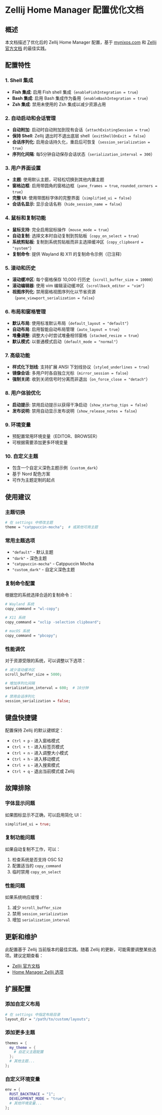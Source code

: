 # Zellij Home Manager 配置优化文档

## 概述

本文档描述了优化后的 Zellij Home Manager 配置，基于 [mynixos.com](https://mynixos.com) 和 [Zellij 官方文档](https://zellij.dev/documentation) 的最佳实践。

## 配置特性

### 1. Shell 集成
- **Fish 集成**: 启用 Fish shell 集成（`enableFishIntegration = true`）
- **Bash 集成**: 启用 Bash 集成作为备用（`enableBashIntegration = true`）
- **Zsh 集成**: 禁用未使用的 Zsh 集成以减少资源占用

### 2. 自动启动和会话管理
- **自动附加**: 启动时自动附加到现有会话（`attachExistingSession = true`）
- **保持 Shell**: Zellij 退出时不退出底层 shell（`exitShellOnExit = false`）
- **会话序列化**: 启用会话持久化，重启后可恢复（`session_serialization = true`）
- **序列化间隔**: 每5分钟自动保存会话状态（`serialization_interval = 300`）

### 3. 用户界面设置
- **主题**: 使用默认主题，可轻松切换到其他内置主题
- **窗格边框**: 启用带圆角的窗格边框（`pane_frames = true`, `rounded_corners = true`）
- **完整 UI**: 使用带图标字体的完整界面（`simplified_ui = false`）
- **会话名显示**: 显示会话名称（`hide_session_name = false`）

### 4. 鼠标和复制功能
- **鼠标支持**: 完全启用鼠标操作（`mouse_mode = true`）
- **自动复制**: 选择文本时自动复制到剪贴板（`copy_on_select = true`）
- **系统剪贴板**: 复制到系统剪贴板而非主选择缓冲区（`copy_clipboard = "system"`）
- **复制命令**: 提供 Wayland 和 X11 的复制命令示例（已注释）

### 5. 滚动和历史
- **滚动缓冲区**: 每个窗格保存 10,000 行历史（`scroll_buffer_size = 10000`）
- **滚动编辑器**: 使用 vim 编辑滚动缓冲区（`scrollback_editor = "vim"`）
- **视图序列化**: 禁用窗格视图序列化以节省资源（`pane_viewport_serialization = false`）

### 6. 布局和窗格管理
- **默认布局**: 使用标准默认布局（`default_layout = "default"`）
- **自动布局**: 启用智能自动布局管理（`auto_layout = true`）
- **堆叠调整**: 调整大小时尝试堆叠相邻窗格（`stacked_resize = true`）
- **默认模式**: 以普通模式启动（`default_mode = "normal"`）

### 7. 高级功能
- **样式化下划线**: 支持扩展 ANSI 下划线协议（`styled_underlines = true`）
- **镜像会话**: 多用户时各自独立光标（`mirror_session = false`）
- **强制关闭**: 收到关闭信号时分离而非退出（`on_force_close = "detach"`）

### 8. 用户体验优化
- **启动提示**: 禁用启动提示以获得干净启动（`show_startup_tips = false`）
- **发布说明**: 禁用自动显示发布说明（`show_release_notes = false`）

### 9. 环境变量
- 预配置常用环境变量（EDITOR、BROWSER）
- 可根据需要添加更多环境变量

### 10. 自定义主题
- 包含一个自定义深色主题示例（`custom_dark`）
- 基于 Nord 配色方案
- 可作为主题定制的起点

## 使用建议

### 主题切换
```nix
# 在 settings 中修改主题
theme = "catppuccin-mocha";  # 或其他可用主题
```

### 常用主题选项
- `"default"` - 默认主题
- `"dark"` - 深色主题
- `"catppuccin-mocha"` - Catppuccin Mocha
- `"custom_dark"` - 自定义深色主题

### 复制命令配置
根据您的系统选择合适的复制命令：

```nix
# Wayland 系统
copy_command = "wl-copy";

# X11 系统
copy_command = "xclip -selection clipboard";

# macOS 系统
copy_command = "pbcopy";
```

### 性能调优
对于资源受限的系统，可以调整以下选项：

```nix
# 减少滚动缓冲区
scroll_buffer_size = 5000;

# 增加序列化间隔
serialization_interval = 600;  # 10分钟

# 禁用会话序列化
session_serialization = false;
```

## 键盘快捷键

配置保持 Zellij 的默认键绑定：
- `Ctrl + p` - 进入窗格模式
- `Ctrl + t` - 进入标签页模式
- `Ctrl + n` - 进入调整大小模式
- `Ctrl + h` - 进入移动模式
- `Ctrl + s` - 进入搜索模式
- `Ctrl + q` - 退出当前模式或 Zellij

## 故障排除

### 字体显示问题
如果图标显示不正确，可以启用简化 UI：
```nix
simplified_ui = true;
```

### 复制功能问题
如果自动复制不工作，可以：
1. 检查系统是否支持 OSC 52
2. 配置适当的 `copy_command`
3. 临时禁用 `copy_on_select`

### 性能问题
如果系统响应缓慢：
1. 减少 `scroll_buffer_size`
2. 禁用 `session_serialization`
3. 增加 `serialization_interval`

## 更新和维护

此配置基于 Zellij 当前版本的最佳实践。随着 Zellij 的更新，可能需要调整某些选项。建议定期查看：
- [Zellij 官方文档](https://zellij.dev/documentation)
- [Home Manager Zellij 选项](https://mynixos.com/home-manager/options/programs.zellij)

## 扩展配置

### 添加自定义布局
```nix
# 在 settings 中指定布局目录
layout_dir = "/path/to/custom/layouts";
```

### 添加更多主题
```nix
themes = {
  my_theme = {
    # 自定义主题配置
  };
  # 其他主题...
};
```

### 自定义环境变量
```nix
env = {
  RUST_BACKTRACE = "1";
  DEVELOPMENT_MODE = "true";
  # 其他环境变量...
};
```
